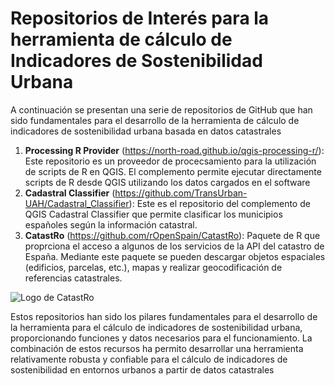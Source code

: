 # Repositorios de Interés para la herramienta de cálculo de Indicadores de Sostenibilidad Urbana
A continuación se presentan una serie de repositorios de GitHub que han sido fundamentales para el desarrollo de la herramienta de cálculo de indicadores de sostenibilidad urbana basada en datos catastrales

1. **Processing R Provider** (https://north-road.github.io/qgis-processing-r/): Este repositorio es un proveedor de procecsamiento para la utilización de scripts de R en QGIS. El complemento permite ejecutar directamente scripts de R desde QGIS utilizando los datos cargados en el software
2. **Cadastral Classifier** (https://github.com/TransUrban-UAH/Cadastral_Classifier): Este es el repositorio del complemento de QGIS Cadastral Classifier que permite clasificar los municipios españoles según la información catastral. 
3. **CatastRo** (https://github.com/rOpenSpain/CatastRo): Paquete de R que proprciona el acceso a algunos de los servicios de la API del catastro de España. Mediante este paquete se pueden descargar objetos espaciales (edificios, parcelas, etc.), mapas y realizar geocodificación de referencias catastrales. 

![Logo de CatastRo](logo.png)


Estos repositorios han sido los pilares fundamentales para el desarrollo de la herramienta para el cálculo de indicadores de sostenibilidad urbana, proporcionando funciones y datos necesarios para el funcionamiento. La combinación de estos recursos ha permito desarrollar una herramienta relativamente robusta y confiable para el cálculo de indicadores de sostenibilidad en entornos urbanos a partir de datos catastrales
